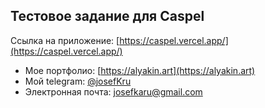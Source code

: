 ## Тестовое задание для Caspel

Ссылка на приложение: [https://caspel.vercel.app/](https://caspel.vercel.app/)

- Мое портфолио: [https://alyakin.art](https://alyakin.art)
- Мой telegram: [@josefKru](https://t.me/josefKru)
- Электронная почта: josefkaru@gmail.com
